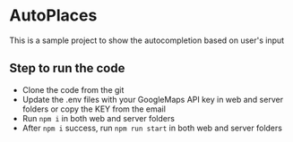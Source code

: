 # AutoPlaces

This is a sample project to show the autocompletion based on user's input

## Step to run the code
- Clone the code from the git
- Update the .env files with your GoogleMaps API key in web and server folders or copy the KEY from the email
- Run `npm i` in both web and server folders
- After `npm i` success, run `npm run start` in both web and server folders